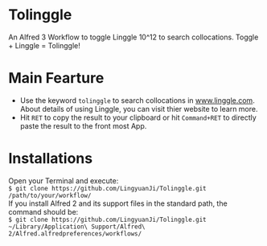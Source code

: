 # Tolinggle
An Alfred 3 Workflow to toggle Linggle 10^12 to search collocations. Toggle + Linggle = Tolinggle!

# Main Fearture
* Use the keyword `tolinggle` to search collocations in www.linggle.com. About details of using Linggle, you can visit thier website to learn more.
* Hit `RET` to copy the result to your clipboard or hit `Command+RET` to directly paste the result to the front most App.

# Installations
Open your Terminal and execute:  
`$ git clone https://github.com/LingyuanJi/Tolinggle.git /path/to/your/workflow/`  
If you install Alfred 2 and its support files in the standard path, the command should be:  
`$ git clone https://github.com/LingyuanJi/Tolinggle.git ~/Library/Application\ Support/Alfred\ 2/Alfred.alfredpreferences/workflows/`

